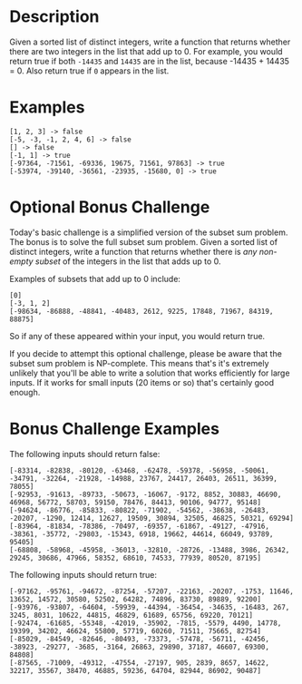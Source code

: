 # Description

Given a sorted list of distinct integers, write a function that returns whether there are two integers in the list that add up to 0. For example, you would return true if both `-14435` and `14435` are in the list, because -14435 + 14435 = 0. Also return true if `0` appears in the list.

# Examples

    [1, 2, 3] -> false
    [-5, -3, -1, 2, 4, 6] -> false
    [] -> false
    [-1, 1] -> true
    [-97364, -71561, -69336, 19675, 71561, 97863] -> true
    [-53974, -39140, -36561, -23935, -15680, 0] -> true

# Optional Bonus Challenge

Today's basic challenge is a simplified version of the subset sum problem. The bonus is to solve the full subset sum problem. Given a sorted list of distinct integers, write a function that returns whether there is *any non-empty subset* of the integers in the list that adds up to 0.

Examples of subsets that add up to 0 include:

    [0]
    [-3, 1, 2]
    [-98634, -86888, -48841, -40483, 2612, 9225, 17848, 71967, 84319, 88875]

So if any of these appeared within your input, you would return true.

If you decide to attempt this optional challenge, please be aware that the subset sum problem is NP-complete. This means that's it's extremely unlikely that you'll be able to write a solution that works efficiently for large inputs. If it works for small inputs (20 items or so) that's certainly good enough.

# Bonus Challenge Examples

The following inputs should return false:

    [-83314, -82838, -80120, -63468, -62478, -59378, -56958, -50061, -34791, -32264, -21928, -14988, 23767, 24417, 26403, 26511, 36399, 78055]
    [-92953, -91613, -89733, -50673, -16067, -9172, 8852, 30883, 46690, 46968, 56772, 58703, 59150, 78476, 84413, 90106, 94777, 95148]
    [-94624, -86776, -85833, -80822, -71902, -54562, -38638, -26483, -20207, -1290, 12414, 12627, 19509, 30894, 32505, 46825, 50321, 69294]
    [-83964, -81834, -78386, -70497, -69357, -61867, -49127, -47916, -38361, -35772, -29803, -15343, 6918, 19662, 44614, 66049, 93789, 95405]
    [-68808, -58968, -45958, -36013, -32810, -28726, -13488, 3986, 26342, 29245, 30686, 47966, 58352, 68610, 74533, 77939, 80520, 87195]

The following inputs should return true:

    [-97162, -95761, -94672, -87254, -57207, -22163, -20207, -1753, 11646, 13652, 14572, 30580, 52502, 64282, 74896, 83730, 89889, 92200]
    [-93976, -93807, -64604, -59939, -44394, -36454, -34635, -16483, 267, 3245, 8031, 10622, 44815, 46829, 61689, 65756, 69220, 70121]
    [-92474, -61685, -55348, -42019, -35902, -7815, -5579, 4490, 14778, 19399, 34202, 46624, 55800, 57719, 60260, 71511, 75665, 82754]
    [-85029, -84549, -82646, -80493, -73373, -57478, -56711, -42456, -38923, -29277, -3685, -3164, 26863, 29890, 37187, 46607, 69300, 84808]
    [-87565, -71009, -49312, -47554, -27197, 905, 2839, 8657, 14622, 32217, 35567, 38470, 46885, 59236, 64704, 82944, 86902, 90487]